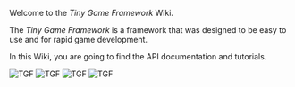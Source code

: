 Welcome to the _Tiny Game Framework_ Wiki.

The _Tiny Game Framework_ is a framework that was designed to be easy to use and for rapid game development.

In this Wiki, you are going to find the API documentation and tutorials.

![TGF](https://i.postimg.cc/Bvkfwj7R/tgf.gif)
![TGF](https://i.postimg.cc/XJ7z6Fbr/pong1.gif)
![TGF](https://i.postimg.cc/Z5tsKXmt/snek1.gif)
![TGF](https://i.postimg.cc/ZqgV2QVM/tetris.png)